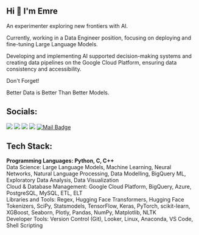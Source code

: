
## **Hi 👋 I'm Emre**

An experimenter exploring new frontiers with AI.

Currently, working in a Data Engineer position, focusing on deploying and fine-tuning Large Language Models.

Developing and implementing AI supported decision-making systems and creating data pipelines on the Google Cloud Platform, ensuring data consistency and accessibility.



Don't Forget!

Better Data is Better Than Better Models.



## Socials:
[![](https://img.shields.io/badge/-Linkedin-506FA4?style=for-the-badge&logo=linkedin&logoColor=white)](https://www.linkedin.com/in/yesilyurtemre/)
[![](https://img.shields.io/badge/-twitter-5671A0?style=for-the-badge&logo=twitter&logoColor=white)](https://twitter.com/yesilyurttemre)
[![](https://img.shields.io/badge/-Kaggle-5C739B?style=for-the-badge&logo=kaggle&logoColor=white)](https://www.kaggle.com/yesilyurttemre)
[![](https://img.shields.io/badge/-Medium-627697?style=for-the-badge&logo=medium&logoColor=white)](https://medium.com/@emreyesilyurt)
[![Mail Badge](https://img.shields.io/badge/-GMAIL-687892?style=for-the-badge&logo=gmail&logoColor=white)](mailto:emre@yesilyurt.dev)



## Tech Stack:
<strong>Programming Languages: Python, C, C++ </strong> <br>
Data Science: Large Language Models, Machine Learning, Neural Networks, Natural Language Processing, Data Modelling, BigQuery ML, Exploratory Data Analysis, Data Visualization <br>
Cloud & Database Management: Google Cloud Platform, BigQuery, Azure, PostgreSQL, MySQL, ETL, ELT <br>
Libraries and Tools: Regex, Hugging Face Transformers, Hugging Face Tokenizers, SciPy, Statsmodels, TensorFlow, Keras, PyTorch, scikit-learn, XGBoost, Seaborn, Plotly, Pandas, NumPy, Matplotlib, NLTK <br>
Developer Tools: Version Control (Git),  Looker, Linux, Anaconda, VS Code, Shell Scripting <br>
